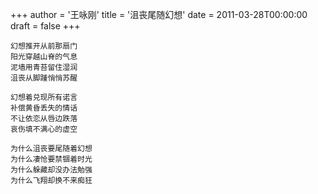+++
author = '王咏刚'
title = '沮丧尾随幻想'
date = 2011-03-28T00:00:00
draft = false
+++

<div class="poem">

```
幻想推开从前那扇门
阳光穿越山脊的气息
泥墙用青苔留住湿润
沮丧从脚踵悄悄苏醒

幻想着兑现所有诺言
补偿黄昏丢失的情话
不让依恋从唇边跌落
哀伤填不满心的虚空

为什么沮丧要尾随着幻想
为什么凄怆要禁锢着时光
为什么躲藏却没办法勉强
为什么飞翔却换不来痴狂
```

</div>
